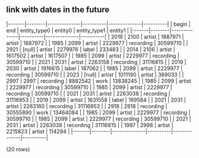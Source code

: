 ## link with dates in the future

|-------|--------|--------------|----------|--------------|----------|
| begin |  end   | entity_type0 | entity0  | entity_type1 | entity1  |
|-------|--------|--------------|----------|--------------|----------|
|  2019 |   2100 | artist       |  1887971 | artist       |  1887972 |
|  1985 |   2099 | artist       |  2229977 | recording    | 30599710 |
|  2921 | [null] | artist       |  2279976 | label        |   233483 |
|  2014 |   2106 | artist       |  1617502 | artist       |  1617507 |
|  1985 |   2099 | artist       |  2229977 | recording    | 30599710 |
|  2021 |   2031 | artist       |  2263158 | recording    | 31116815 |
|  2019 |   2030 | artist       |  1916615 | label        |   187062 |
|  1985 |   2099 | artist       |  2229977 | recording    | 30599710 |
|  2023 | [null] | artist       |  1011190 | artist       |   389033 |
|  2997 |   2997 | recording    |  8882542 | work         | 13838245 |
|  1985 |   2099 | artist       |  2229977 | recording    | 30599710 |
|  1985 |   2099 | artist       |  2229977 | recording    | 30599710 |
|  2021 |   2031 | artist       |  2263038 | recording    | 31116953 |
|  2019 |   2099 | artist       |  1631558 | label        |   169584 |
|  2021 |   2031 | artist       |  2263160 | recording    | 31116953 |
|  2918 |   2918 | recording    | 30555890 | work         | 13464084 |
|  1985 |   2099 | artist       |  2229977 | recording    | 30599710 |
|  1985 |   2099 | artist       |  2229977 | recording    | 30599710 |
|  2021 |   2031 | artist       |  2263038 | recording    | 31116815 |
|  1997 |   2998 | artist       |  2215823 | artist       |   114294 |
|-------|--------|--------------|----------|--------------|----------|

(20 rows)

